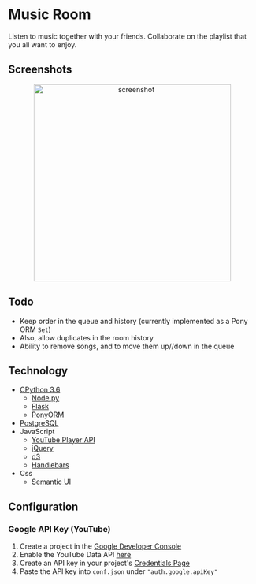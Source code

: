 # Music Room

Listen to music together with your friends. Collaborate on the playlist that
you all want to enjoy.

## Screenshots

<p align="center">
  <img height="400px" src="https://i.imgur.com/MfHd3gc.png" alt="screenshot">
</p>

## Todo

* Keep order in the queue and history (currently implemented as a Pony ORM `Set`)
* Also, allow duplicates in the room history
* Ability to remove songs, and to move them up//down in the queue

## Technology

* [CPython 3.6](https://www.python.org/)
  * [Node.py](https://nodepy.org/)
  * [Flask](http://flask.pocoo.org/)
  * [PonyORM](https://python-orm.com/)
* [PostgreSQL](https://www.postgresql.org/)
* JavaScript
  * [YouTube Player API](https://developers.google.com/youtube/v3/docs/videos/list)
  * [jQuery](https://jquery.com/)
  * [d3](https://d3js.org/)
  * [Handlebars](http://handlebarsjs.com/)
* Css
  * [Semantic UI](https://semantic-ui.com/download)

## Configuration

### Google API Key (YouTube)

  [1]: https://console.developers.google.com
  [2]: https://console.developers.google.com/apis/credential
  [3]: https://console.developers.google.com/apis/api/youtube.googleapis.com/overview?project=1071764734035

1. Create a project in the [Google Developer Console][1]
2. Enable the YouTube Data API [here][3]
3. Create an API key in your project's [Credentials Page][2]
4. Paste the API key into `conf.json` under `"auth.google.apiKey"`
